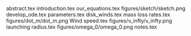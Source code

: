 abstract.tex
introduction.tex
our_equations.tex
figures/sketch/sketch.png
develop_ode.tex
parameters.tex
disk_winds.tex
mass loss rates.tex
figures/dot_m/dot_m.png
Wind speed.tex
figures/v_infty/v_infty.png
launching radius.tex
figures/omega_0/omega_0.png
notes.tex